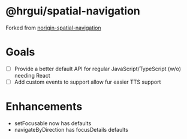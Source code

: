 # @hrgui/spatial-navigation

Forked from [norigin-spatial-navigation](https://github.com/NoriginMedia/Norigin-Spatial-Navigation)

# Goals

- [ ] Provide a better default API for regular JavaScript/TypeScript (w/o) needing React
- [ ] Add custom events to support allow fur easier TTS support

# Enhancements

- setFocusable now has defaults
- navigateByDirection has focusDetails defaults
